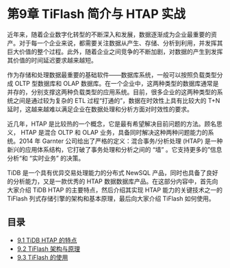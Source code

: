# 第9章 TiFlash 简介与 HTAP 实战

近年来，随着企业数字化转型的不断深入和发展，数据逐渐成为企业最重要的资产。对于每一个企业来说，都需要关注数据从产生、存储、分析到利用，并发挥其巨大价值的整个过程。此外，随着企业之间竞争的不断加剧，对数据的产生到发挥其价值的时间延迟要求越来越短。

作为存储和处理数据最重要的基础软件——数据库系统，一般可以按照负载类型分成 OLTP 型数据库和 OLAP 数据库。在一个企业中，这两种类型的数据库通常是并存的，分别支撑这两种负载类型的应用系统。目前，很多企业的这两种类型的系统之间是通过较为复杂的 ETL 过程“打通的”，数据在时效性上具有比较大的 T+N 延时，这越来越难以满足企业在数据处理和分析方面对时效性的要求。


近几年，HTAP 是比较热的一个概念，它是最有希望解决目前问题的方法。顾名思义， HTAP 是混合 OLTP 和 OLAP 业务，具备同时解决这种两种问题能力的系统。2014 年 Garnter 公司给出了严格的定义：混合事务/分析处理 (HTAP) 是一种新兴的应用体系结构，它打破了事务处理和分析之间的 “墙” 。它支持更多的”信息分析“和 “实时业务” 的决策。


TiDB 是一个具有优异交易处理能力的分布式 NewSQL 产品，同时也具备了良好的分析能力，又是一款优秀的 HTAP 数据数据库产品。在这部分内容中，首先向大家介绍 TiDB HTAP 的主要特点，然后介绍其实现 HTAP 能力的关键技术之一的 TiFlash 列式存储引擎的架构和基本原理，最后向大家介绍 TiFlash 如何使用。


## 目录

- [9.1 TiDB HTAP 的特点](tidb-htap.md)
- [9.2 TiFlash 架构与原理](tiflash-architecture.md)
- [9.3 TiFlash 的使用](tiflash-in-action.md)
